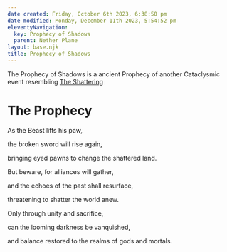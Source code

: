 ```yaml
---
date created: Friday, October 6th 2023, 6:38:50 pm
date modified: Monday, December 11th 2023, 5:54:52 pm
eleventyNavigation:
  key: Prophecy of Shadows
  parent: Nether Plane
layout: base.njk
title: Prophecy of Shadows
---
```


The Prophecy of Shadows is a ancient Prophecy of another Cataclysmic event resembling [The Shattering](/garden/%F0%9F%8C%90Worldbuilding%5CNether%20Plane/The%20Shattering)

# The Prophecy

As the Beast lifts his paw,

the broken sword will rise again,

bringing eyed pawns to change the shattered land.

But beware, for alliances will gather,

and the echoes of the past shall resurface,

threatening to shatter the world anew.

Only through unity and sacrifice,

can the looming darkness be vanquished,

and balance restored to the realms of gods and mortals.